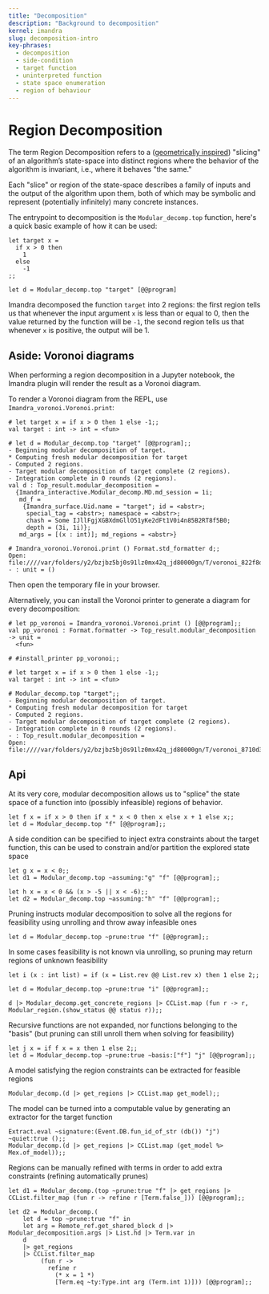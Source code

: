 ```yaml
---
title: "Decomposition"
description: "Background to decomposition"
kernel: imandra
slug: decomposition-intro
key-phrases:
  - decomposition
  - side-condition
  - target function
  - uninterpreted function
  - state space enumeration
  - region of behaviour
---
```


# Region Decomposition

The term Region Decomposition refers to a ([geometrically inspired](https://en.wikipedia.org/wiki/Cylindrical_algebraic_decomposition)) "slicing" of an algorithm’s state-space into distinct regions where the behavior of the algorithm is invariant, i.e., where it behaves "the same."

Each "slice" or region of the state-space describes a family of inputs and the output of the algorithm upon them, both of which may be symbolic and represent (potentially infinitely) many concrete instances.

The entrypoint to decomposition is the `Modular_decomp.top` function, here's a quick basic example of how it can be used:

```{.imandra .input}
let target x =
  if x > 0 then
    1
  else
    -1
;;

let d = Modular_decomp.top "target" [@@program]
```

Imandra decomposed the function `target` into 2 regions: the first region tells us that whenever the input argument `x` is less than or equal to 0, then the value returned by the function will be `-1`, the second region tells us that whenever `x` is positive, the output will be 1.

## Aside: Voronoi diagrams

When performing a region decomposition in a Jupyter notebook, the Imandra plugin will render the result as a Voronoi diagram.

To render a Voronoi diagram from the REPL, use `Imandra_voronoi.Voronoi.print`:

```
# let target x = if x > 0 then 1 else -1;;
val target : int -> int = <fun>

# let d = Modular_decomp.top "target" [@@program];;
- Beginning modular decomposition of target.
* Computing fresh modular decomposition for target
- Computed 2 regions.
- Target modular decomposition of target complete (2 regions).
- Integration complete in 0 rounds (2 regions).
val d : Top_result.modular_decomposition =
  {Imandra_interactive.Modular_decomp.MD.md_session = 1i;
   md_f =
    {Imandra_surface.Uid.name = "target"; id = <abstr>;
     special_tag = <abstr>; namespace = <abstr>;
     chash = Some IJllFgjXGBXdmGllO51yKe2dFt1V0i4n85B2RT8f5B0;
     depth = (3i, 1i)};
   md_args = [(x : int)]; md_regions = <abstr>}

# Imandra_voronoi.Voronoi.print () Format.std_formatter d;;
Open: file:////var/folders/y2/bzjbz5bj0s91lz0mx42q_jd80000gn/T/voronoi_822f8d.html
- : unit = ()
```

Then open the temporary file in your browser.

Alternatively, you can install the Voronoi printer to generate a diagram for every decomposition:

```
# let pp_voronoi = Imandra_voronoi.Voronoi.print () [@@program];;
val pp_voronoi : Format.formatter -> Top_result.modular_decomposition -> unit =
  <fun>

# #install_printer pp_voronoi;;

# let target x = if x > 0 then 1 else -1;;
val target : int -> int = <fun>

# Modular_decomp.top "target";;
- Beginning modular decomposition of target.
* Computing fresh modular decomposition for target
- Computed 2 regions.
- Target modular decomposition of target complete (2 regions).
- Integration complete in 0 rounds (2 regions).
- : Top_result.modular_decomposition =
Open: file:////var/folders/y2/bzjbz5bj0s91lz0mx42q_jd80000gn/T/voronoi_8710d3.html
```

## Api

At its very core, modular decomposition allows us to "splice" the state space of a function into (possibly infeasible) regions of behavior.

```{.imandra .input}
let f x = if x > 0 then if x * x < 0 then x else x + 1 else x;;
let d = Modular_decomp.top "f" [@@program];;
```


A side condition can be specified to inject extra constraints about the target function, this can be used to constrain and/or partition the explored state space

```{.imandra .input}
let g x = x < 0;;
let d1 = Modular_decomp.top ~assuming:"g" "f" [@@program];;

let h x = x < 0 && (x > -5 || x < -6);;
let d2 = Modular_decomp.top ~assuming:"h" "f" [@@program];;
```

Pruning instructs modular decomposition to solve all the regions for feasibility using unrolling and throw away infeasible ones

```{.imandra .input}
let d = Modular_decomp.top ~prune:true "f" [@@program];;
```

In some cases feasibility is not known via unrolling, so pruning may return regions of unknown feasibility

```{.imandra .input}
let i (x : int list) = if (x = List.rev @@ List.rev x) then 1 else 2;;

let d = Modular_decomp.top ~prune:true "i" [@@program];;

d |> Modular_decomp.get_concrete_regions |> CCList.map (fun r -> r, Modular_region.(show_status @@ status r));;
```

Recursive functions are not expanded, nor functions belonging to the "basis" (but pruning can still unroll them when solving for feasibility)

```{.imandra .input}
let j x = if f x = x then 1 else 2;;
let d = Modular_decomp.top ~prune:true ~basis:["f"] "j" [@@program];;
```

A model satisfying the region constraints can be extracted for feasible regions

```{.imandra .input}
Modular_decomp.(d |> get_regions |> CCList.map get_model);;
```

The model can be turned into a computable value by generating an extractor for the target function

```{.imandra .input}
Extract.eval ~signature:(Event.DB.fun_id_of_str (db()) "j") ~quiet:true ();;
Modular_decomp.(d |> get_regions |> CCList.map (get_model %> Mex.of_model));;
```

Regions can be manually refined with terms in order to add extra constraints (refining automatically prunes)

```{.imandra .input}
let d1 = Modular_decomp.(top ~prune:true "f" |> get_regions |> CCList.filter_map (fun r -> refine r [Term.false_])) [@@program];;

let d2 = Modular_decomp.(
    let d = top ~prune:true "f" in
    let arg = Remote_ref.get_shared_block d |> Modular_decomposition.args |> List.hd |> Term.var in
    d
    |> get_regions
    |> CCList.filter_map
         (fun r ->
           refine r
             (* x = 1 *)
             [Term.eq ~ty:Type.int arg (Term.int 1)])) [@@program];;
```
